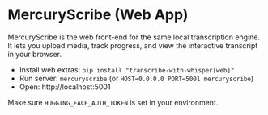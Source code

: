 # MercuryScribe (Web App)

MercuryScribe is the web front-end for the same local transcription engine. It lets you upload media, track progress, and view the interactive transcript in your browser.

- Install web extras: `pip install "transcribe-with-whisper[web]"`
- Run server: `mercuryscribe` (or `HOST=0.0.0.0 PORT=5001 mercuryscribe`)
- Open: http://localhost:5001

Make sure `HUGGING_FACE_AUTH_TOKEN` is set in your environment.

